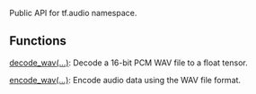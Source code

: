 Public API for tf.audio namespace.
## Functions
[decode_wav(...)](https://tensorflow.google.cn/api_docs/python/tf/audio/decode_wav): Decode a 16-bit PCM WAV file to a float tensor.

[encode_wav(...)](https://tensorflow.google.cn/api_docs/python/tf/audio/encode_wav): Encode audio data using the WAV file format.

